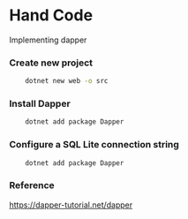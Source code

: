 # Hand Code
Implementing dapper

### Create new project

```sh
    dotnet new web -o src
```

### Install Dapper

```sh
    dotnet add package Dapper
```

### Configure a SQL Lite connection string

```sh
    dotnet add package Dapper
```

### Reference
https://dapper-tutorial.net/dapper
